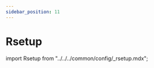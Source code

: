 ```yaml
---
sidebar_position: 11
---
```


# Rsetup

import Rsetup from "../../../common/config/\_rsetup.mdx";

<Rsetup />
